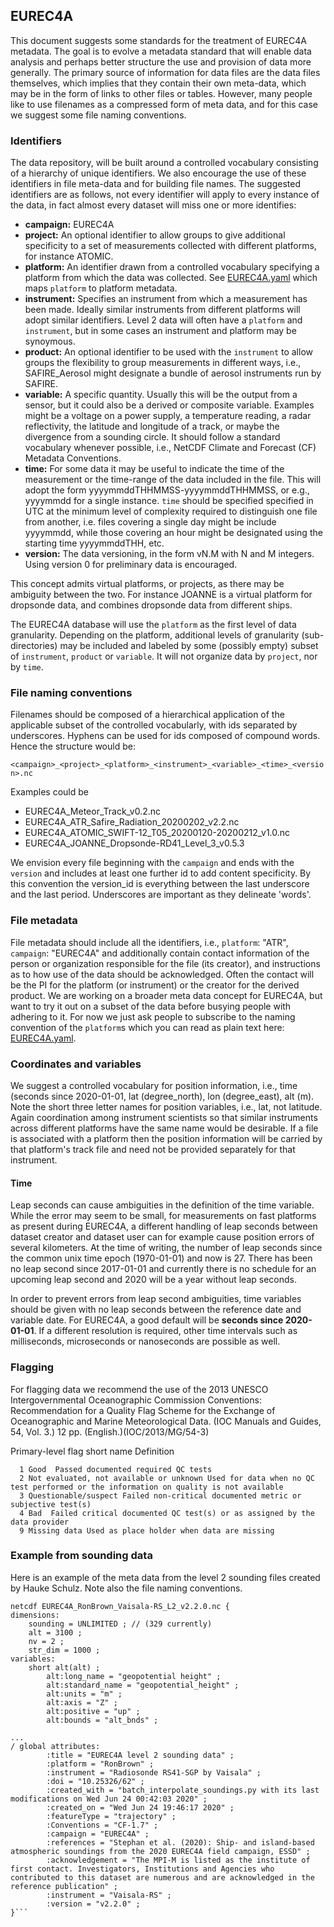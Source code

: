 ## EUREC4A
This document suggests some standards for the treatment of EUREC4A metadata.  The goal is to evolve a metadata standard that will enable data analysis and perhaps better structure the use and provision of data more generally. The primary source of information for data files are the data files themselves, which implies that they contain their own meta-data, which may be in the form of links to other files or tables.  However, many people like to use filenames as a compressed form of meta data, and for this case we suggest some file naming conventions.

### Identifiers
The data repository, will be built around a controlled vocabulary consisting of a hierarchy of unique identifiers.  We also encourage the use of these identifiers in file meta-data and for building file names.  The suggested identifiers are as follows, not every identifier will apply to every instance of the data, in fact almost every dataset will miss one or more identifies:

  * **campaign:**  EUREC4A
  * **project:**  An optional identifier to allow groups to give additional specificity to a set of measurements collected with different platforms, for instance ATOMIC.
  * **platform:**  An identifier drawn from a controlled vocabulary specifying a platform from which the data was collected.  See [EUREC4A.yaml](EUREC4A.yaml) which maps `platform` to platform metadata.
  * **instrument:**  Specifies an instrument from which a measurement has been made.  Ideally similar instruments from different platforms will adopt similar identifiers. Level 2 data will often have a `platform` and `instrument`, but in some cases an instrument and platform may be synoymous.  
  * **product:**  An optional identifier to be used with the `instrument` to allow groups the flexibility to group measurements in different ways, i.e., SAFIRE_Aerosol might designate a bundle of aerosol instruments run by SAFIRE.
  * **variable:** A specific quantity. Usually this will be the output from a sensor, but it could also be a derived or composite variable.  Examples might be a voltage on a power supply, a temperature reading, a radar reflectivity, the latitude and longitude of a track, or maybe the divergence from a sounding circle. It should follow a standard vocabulary whenever possible, i.e., NetCDF Climate and Forecast (CF) Metadata Conventions.
  * **time:** For some data it may be useful to indicate the time of the measurement or the time-range of the data included in the file. This will adopt the form yyyymmddTHHMMSS-yyyymmddTHHMMSS, or e.g., yyyymmdd for a single instance. `time` should be specified
  specified in UTC at the minimum level of complexity required to distinguish one file from another, i.e. files covering a single day might be include yyyymmdd, while those covering an hour might be designated using the starting time yyyymmddTHH, etc. 
 * **version:** The data versioning, in the form vN.M with N and M integers. Using version 0 for preliminary data is encouraged.

This concept admits virtual platforms, or projects, as there may be ambiguity between the two.  For instance JOANNE is a virtual platform for dropsonde data, and combines dropsonde data from different ships.

The EUREC4A database will use the `platform` as the first level of data granularity. Depending on the platform, additional levels of granularity (sub-directories) may be included and labeled by some (possibly empty) subset of `instrument`, `product` or `variable`.  It will not organize data by `project`, nor by `time`.

### File naming conventions

Filenames should be composed of a hierarchical application of the applicable subset of the controlled vocabularly, with ids separated by underscores.  Hyphens can be used for ids composed of compound words.  Hence the structure would be:

`<campaign>_<project>_<platform>_<instrument>_<variable>_<time>_<version>.nc`

Examples could be
  - EUREC4A_Meteor_Track_v0.2.nc
  - EUREC4A_ATR_Safire_Radiation_20200202_v2.2.nc  
  - EUREC4A_ATOMIC_SWIFT-12_T05_20200120-20200212_v1.0.nc
  - EUREC4A_JOANNE_Dropsonde-RD41_Level_3_v0.5.3

We envision every file beginning with the `campaign` and ends with the `version` and includes at least one further id to add content specificity. By this convention the version_id is everything between the last underscore and the last period.  Underscores are important as they delineate 'words'.

### File metadata

File metadata should include all the identifiers, i.e., `platform`: "ATR", `campaign`: "EUREC4A" and additionally contain contact information of the person or organization responsible for the file (its creator), and instructions as to how use of the data should be acknowledged. Often the contact will be the PI for the platform (or instrument) or the creator for the derived product.  We are working on a broader meta data concept for EUREC4A, but want to try it out on a subset of the data before busying people with adhering to it.  For now we just ask people to subscribe to the naming convention of the `platform`s which you can read as plain text here: [EUREC4A.yaml](EUREC4A.yaml).

### Coordinates and variables

We suggest a controlled vocabulary for position information, i.e., time (seconds since 2020-01-01, lat (degree_north), lon (degree_east), alt (m).  Note the short three letter names for position variables, i.e., lat, not latitude. Again coordination among instrument scientists so that similar instruments across different platforms have the same name would be desirable.  If a file is associated with a platform then the position information will be carried by that platform's track file and need not be provided separately for that instrument.

#### Time

Leap seconds can cause ambiguities in the definition of the time variable. While the error may seem to be small, for measurements on fast platforms as present during EUREC4A, a different handling of leap seconds between dataset creator and dataset user can for example cause position errors of several kilometers. At the time of writing, the number of leap seconds since the common unix time epoch (1970-01-01) and now is 27. There has been no leap second since 2017-01-01 and currently there is no schedule for an upcoming leap second and 2020 will be a year without leap seconds.

In order to prevent errors from leap second ambiguities, time variables should be given with no leap seconds between the reference date and variable date. For EUREC4A, a good default will be **seconds since 2020-01-01**. If a different resolution is required, other time intervals such as milliseconds, microseconds or nanoseconds are possible as well.

### Flagging

For flagging data we recommend the use of the 2013 UNESCO Intergovernmental Oceanographic Commission Conventions: Recommendation for a Quality Flag Scheme for the Exchange of Oceanographic and Marine Meteorological Data. (IOC Manuals and Guides, 54, Vol. 3.) 12 pp. (English.)(IOC/2013/MG/54-3)

Primary-level flag short name   Definition
```
  1 Good  Passed documented required QC tests
  2 Not evaluated, not available or unknown Used for data when no QC test performed or the information on quality is not available
  3 Questionable/suspect Failed non‐critical documented metric or subjective test(s)
  4 Bad  Failed critical documented QC test(s) or as assigned by the data provider
  9 Missing data Used as place holder when data are missing
```

### Example from sounding data ###

Here is an example of the meta data from the level 2 sounding files created by Hauke Schulz.  Note also the file naming conventions.

```
netcdf EUREC4A_RonBrown_Vaisala-RS_L2_v2.2.0.nc {
dimensions:
	sounding = UNLIMITED ; // (329 currently)
	alt = 3100 ;
	nv = 2 ;
	str_dim = 1000 ;
variables:
	short alt(alt) ;
		alt:long_name = "geopotential height" ;
		alt:standard_name = "geopotential_height" ;
		alt:units = "m" ;
		alt:axis = "Z" ;
		alt:positive = "up" ;
		alt:bounds = "alt_bnds" ;

...
/ global attributes:
		:title = "EUREC4A level 2 sounding data" ;
		:platform = "RonBrown" ;
		:instrument = "Radiosonde RS41-SGP by Vaisala" ;
		:doi = "10.25326/62" ;
		:created_with = "batch_interpolate_soundings.py with its last modifications on Wed Jun 24 00:42:03 2020" ;
		:created_on = "Wed Jun 24 19:46:17 2020" ;
		:featureType = "trajectory" ;
		:Conventions = "CF-1.7" ;
		:campaign = "EUREC4A" ;
		:references = "Stephan et al. (2020): Ship- and island-based atmospheric soundings from the 2020 EUREC4A field campaign, ESSD" ;
		:acknowledgement = "The MPI-M is listed as the institute of first contact. Investigators, Institutions and Agencies who contributed to this dataset are numerous and are acknowledged in the reference publication" ;
		:instrument = "Vaisala-RS" ;
		:version = "v2.2.0" ;
}```
